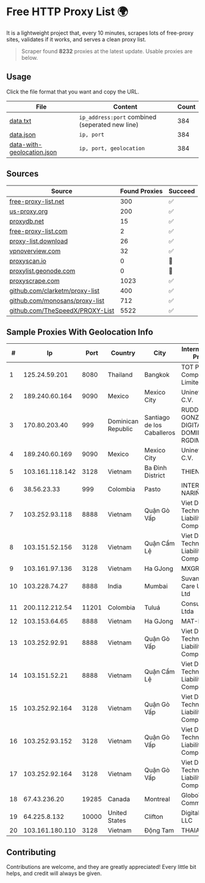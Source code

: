 
# Free HTTP Proxy List 🌍

It is a lightweight project that, every 10 minutes, scrapes lots of free-proxy sites, validates if it works, and serves a clean proxy list.


> Scraper found **8232** proxies at the latest update. Usable proxies are below.

## Usage

Click the file format that you want and copy the URL.


|File|Content|Count|
|----|-------|-----|
|[data.txt](https://raw.githubusercontent.com/themiralay/Proxy-List-World/master/data.txt)|`ip_address:port` combined (seperated new line)|384|
|[data.json](https://raw.githubusercontent.com/themiralay/Proxy-List-World/master/data.json)|`ip, port`|384|
|[data-with-geolocation.json](https://raw.githubusercontent.com/themiralay/Proxy-List-World/master/data-with-geolocation.json)|`ip, port, geolocation`|384|

## Sources

|Source|Found Proxies|Succeed|
|------|-------------|-------|
|[free-proxy-list.net](https://free-proxy-list.net)|300|✅|
|[us-proxy.org](https://www.us-proxy.org)|200|✅|
|[proxydb.net](http://proxydb.net)|15|✅|
|[free-proxy-list.com](https://free-proxy-list.com/?page=&port=&type%5B%5D=http&type%5B%5D=https&up_time=0&search=Search)|2|✅|
|[proxy-list.download](https://www.proxy-list.download/HTTP)|26|✅|
|[vpnoverview.com](https://vpnoverview.com/privacy/anonymous-browsing/free-proxy-servers)|32|✅|
|[proxyscan.io](https://www.proxyscan.io)|0|🚫|
|[proxylist.geonode.com](https://proxylist.geonode.com/api/proxy-list?limit=300&page=1&sort_by=lastChecked&sort_type=desc&protocols=http,https)|0|🚫|
|[proxyscrape.com](https://api.proxyscrape.com/v2/?request=displayproxies&protocol=http&timeout=10000&country=all&ssl=all&anonymity=all)|1023|✅|
|[github.com/clarketm/proxy-list](https://raw.githubusercontent.com/clarketm/proxy-list/master/proxy-list-raw.txt)|400|✅|
|[github.com/monosans/proxy-list](https://raw.githubusercontent.com/monosans/proxy-list/main/proxies/http.txt)|712|✅|
|[github.com/TheSpeedX/PROXY-List](https://raw.githubusercontent.com/TheSpeedX/PROXY-List/master/http.txt)|5522|✅|


## Sample Proxies With Geolocation Info

|#|Ip|Port|Country|City|Internet Service Provider|
|-|--|----|-------|----|-------------------------|
|1|125.24.59.201|8080|Thailand|Bangkok|TOT Public Company Limited|
|2|189.240.60.164|9090|Mexico|Mexico City|Uninet S.A. de C.V.|
|3|170.80.203.40|999|Dominican Republic|Santiago de los Caballeros|RUDDY GONZALEZ DIGITAL MEDIA DOMINICANA, RGDIMAX, S.R.L|
|4|189.240.60.169|9090|Mexico|Mexico City|Uninet S.A. de C.V.|
|5|103.161.118.142|3128|Vietnam|Ba Đình District|THIENCO|
|6|38.56.23.33|999|Colombia|Pasto|INTERCOMM DE NARIÑO SAS|
|7|103.252.93.118|8888|Vietnam|Quận Gò Vấp|Viet Digital Technology Liability Company|
|8|103.151.52.156|3128|Vietnam|Quận Cẩm Lệ|Viet Digital Technology Liability Company|
|9|103.161.97.136|3128|Vietnam|Ha GJong|MXGROUP|
|10|103.228.74.27|8888|India|Mumbai|Suvan Medi Care Unit Pvt Ltd|
|11|200.112.212.54|11201|Colombia|Tuluá|Consulnetwork Ltda|
|12|103.153.64.65|8888|Vietnam|Ha GJong|MAT-HN|
|13|103.252.92.91|8888|Vietnam|Quận Gò Vấp|Viet Digital Technology Liability Company|
|14|103.151.52.21|8888|Vietnam|Quận Cẩm Lệ|Viet Digital Technology Liability Company|
|15|103.252.92.164|3128|Vietnam|Quận Gò Vấp|Viet Digital Technology Liability Company|
|16|103.252.93.152|3128|Vietnam|Quận Gò Vấp|Viet Digital Technology Liability Company|
|17|103.252.92.164|3128|Vietnam|Quận Gò Vấp|Viet Digital Technology Liability Company|
|18|67.43.236.20|19285|Canada|Montreal|GloboTech Communications|
|19|64.225.8.132|10000|United States|Clifton|DigitalOcean, LLC|
|20|103.161.180.110|3128|Vietnam|Động Tam|THAIAN|



## Contributing

Contributions are welcome, and they are greatly appreciated! Every
little bit helps, and credit will always be given.

